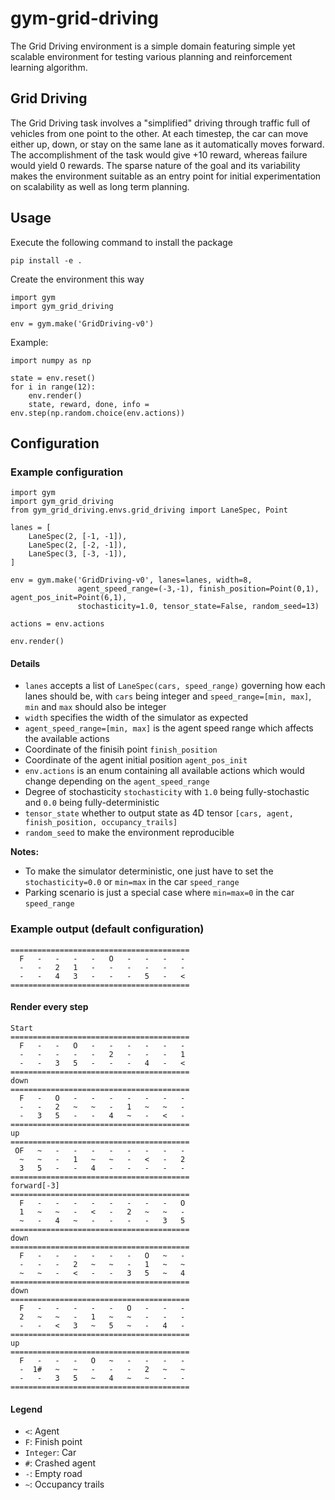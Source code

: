 # gym-grid-driving

The Grid Driving environment is a simple domain featuring simple yet scalable environment for testing various planning and reinforcement learning algorithm.

## Grid Driving

The Grid Driving task involves a "simplified" driving through traffic full of vehicles from one point to the other. At each timestep, the car can move either up, down, or stay on the same lane as it automatically moves forward. The accomplishment of the task would give +10 reward, whereas failure would yield 0 rewards. The sparse nature of the goal and its variability makes the environment suitable as an entry point for initial experimentation on scalability as well as long term planning.

## Usage

Execute the following command to install the package
```
pip install -e .
```

Create the environment this way
```
import gym
import gym_grid_driving

env = gym.make('GridDriving-v0')
```

Example:
```
import numpy as np

state = env.reset()
for i in range(12):
    env.render()
    state, reward, done, info = env.step(np.random.choice(env.actions))
```

## Configuration

### Example configuration
```
import gym
import gym_grid_driving
from gym_grid_driving.envs.grid_driving import LaneSpec, Point

lanes = [
    LaneSpec(2, [-1, -1]),
    LaneSpec(2, [-2, -1]),
    LaneSpec(3, [-3, -1]),
]

env = gym.make('GridDriving-v0', lanes=lanes, width=8, 
               agent_speed_range=(-3,-1), finish_position=Point(0,1), agent_pos_init=Point(6,1),
               stochasticity=1.0, tensor_state=False, random_seed=13)

actions = env.actions

env.render()
```

#### Details

* `lanes` accepts a list of `LaneSpec(cars, speed_range)` governing how each lanes should be, with `cars` being integer and `speed_range=[min, max]`, `min` and `max` should also be integer
* `width` specifies the width of the simulator as expected
* `agent_speed_range=[min, max]` is the agent speed range which affects the available actions
* Coordinate of the finisih point `finish_position` 
* Coordinate of the agent initial position `agent_pos_init`
* `env.actions` is an enum containing all available actions which would change depending on the `agent_speed_range`
* Degree of stochasticity `stochasticity` with `1.0` being fully-stochastic and `0.0` being fully-deterministic
* `tensor_state` whether to output state as 4D tensor `[cars, agent, finish_position, occupancy_trails]`
* `random_seed` to make the environment reproducible

**Notes:** 

* To make the simulator deterministic, one just have to set the `stochasticity=0.0` or `min=max` in the car `speed_range`
* Parking scenario is just a special case where `min=max=0` in the car `speed_range`

### Example output (default configuration)
```
========================================
  F   -   -   -   -   O   -   -   -   -
  -   -   2   1   -   -   -   -   -   -
  -   -   4   3   -   -   -   5   -   <
========================================
```

#### Render every step
```
Start
========================================
  F   -   -   O   -   -   -   -   -   -
  -   -   -   -   -   2   -   -   -   1
  -   -   3   5   -   -   -   4   -   <
========================================
down
========================================
  F   -   O   -   -   -   -   -   -   -
  -   -   2   ~   ~   -   1   ~   ~   -
  -   3   5   -   -   4   ~   -   <   -
========================================
up
========================================
 OF   ~   -   -   -   -   -   -   -   -
  ~   ~   -   1   ~   ~   -   <   -   2
  3   5   -   -   4   -   -   -   -   -
========================================
forward[-3]
========================================
  F   -   -   -   -   -   -   -   -   O
  1   ~   ~   -   <   -   2   ~   ~   -
  ~   -   4   ~   -   -   -   -   3   5
========================================
down
========================================
  F   -   -   -   -   -   -   O   ~   -
  -   -   -   2   ~   ~   -   1   ~   ~
  ~   ~   -   <   -   -   3   5   ~   4
========================================
down
========================================
  F   -   -   -   -   -   O   -   -   -
  2   ~   ~   -   1   ~   ~   -   -   -
  -   -   <   3   ~   5   ~   -   4   -
========================================
up
========================================
  F   -   -   -   O   ~   -   -   -   -
  -  1#   ~   ~   -   -   -   2   ~   ~
  -   -   3   5   ~   4   ~   ~   -   -
========================================
```

#### Legend

* `<`: Agent
* `F`: Finish point
* `Integer`: Car
* `#`: Crashed agent
* `-`: Empty road
* `~`: Occupancy trails